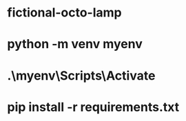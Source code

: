 ﻿# fictional-octo-lamp

# python -m venv myenv
# .\myenv\Scripts\Activate
# pip install -r requirements.txt
